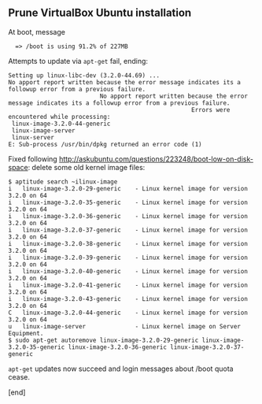 ## Prune VirtualBox Ubuntu installation

At boot, message

```
  => /boot is using 91.2% of 227MB
```

Attempts to update via `apt-get` fail, ending:

```
Setting up linux-libc-dev (3.2.0-44.69) ...
No apport report written because the error message indicates its a followup error from a previous failure.
                          No apport report written because the error message indicates its a followup error from a previous failure.
                                                    Errors were encountered while processing:
 linux-image-3.2.0-44-generic
 linux-image-server
 linux-server
E: Sub-process /usr/bin/dpkg returned an error code (1)
```

Fixed following http://askubuntu.com/questions/223248/boot-low-on-disk-space: delete some old kernel image files:

```
$ aptitude search ~ilinux-image
i   linux-image-3.2.0-29-generic    - Linux kernel image for version 3.2.0 on 64
i   linux-image-3.2.0-35-generic    - Linux kernel image for version 3.2.0 on 64
i   linux-image-3.2.0-36-generic    - Linux kernel image for version 3.2.0 on 64
i   linux-image-3.2.0-37-generic    - Linux kernel image for version 3.2.0 on 64
i   linux-image-3.2.0-38-generic    - Linux kernel image for version 3.2.0 on 64
i   linux-image-3.2.0-39-generic    - Linux kernel image for version 3.2.0 on 64
i   linux-image-3.2.0-40-generic    - Linux kernel image for version 3.2.0 on 64
i   linux-image-3.2.0-41-generic    - Linux kernel image for version 3.2.0 on 64
i   linux-image-3.2.0-43-generic    - Linux kernel image for version 3.2.0 on 64
C   linux-image-3.2.0-44-generic    - Linux kernel image for version 3.2.0 on 64
u   linux-image-server              - Linux kernel image on Server Equipment.   
$ sudo apt-get autoremove linux-image-3.2.0-29-generic linux-image-3.2.0-35-generic linux-image-3.2.0-36-generic linux-image-3.2.0-37-generic
```

`apt-get` updates now succeed and login messages about /boot quota cease.

[end]
